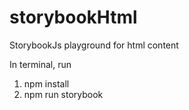 # storybookHtml
StorybookJs playground for html content

In terminal, run
1. npm install
2. npm run storybook
